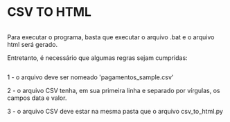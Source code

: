 # CSV TO HTML

```
```

Para executar o programa, basta que executar o arquivo .bat e o arquivo html será gerado.

Entretanto, é necessário que algumas regras sejam cumpridas:

```
```

1 - o arquivo deve ser nomeado 'pagamentos_sample.csv'

2 - o arquivo CSV tenha, em sua primeira linha e separado por vírgulas, os campos data e valor.

3 - o arquivo CSV deve estar na mesma pasta que o arquivo csv_to_html.py

```
```
